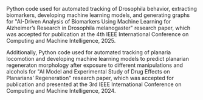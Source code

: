 Python code used for automated tracking of Drosophila behavior, extracting biomarkers, developing machine learning models, and generating graphs for "AI-Driven Analysis of Biomarkers Using Machine Learning for Alzheimer’s Research in Drosophila melanogaster" research paper, which was accepted for publication at the 4th IEEE International Conference on Computing and Machine Intelligence, 2025.

Additionally, Python code used for automated tracking of planaria locomotion and developing machine learning models to predict planarian regeneraton morphology after exposure to different manipulations and alcohols for "AI Model and Experimental Study of Drug Effects on Planarians’ Regeneration" research paper, which was accepted for publication and presented at the 3rd IEEE International Conference on Computing and Machine Intelligence, 2024.
